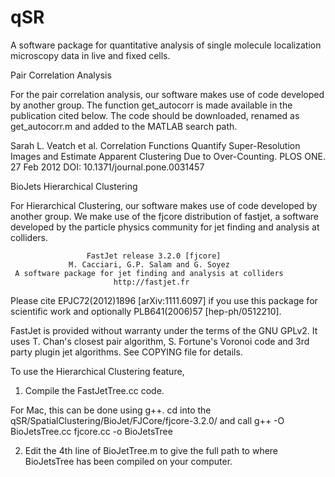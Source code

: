 # qSR
A software package for quantitative analysis of single molecule localization microscopy data in live and fixed cells.

Pair Correlation Analysis

For the pair correlation analysis, our software makes use of code developed by another group. The function get_autocorr is made available in the publication cited below. The code should be downloaded, renamed as get_autocorr.m and added to the MATLAB search path.

Sarah L. Veatch et al. Correlation Functions Quantify Super-Resolution Images and Estimate Apparent Clustering Due to Over-Counting. PLOS ONE. 27 Feb 2012 DOI: 10.1371/journal.pone.0031457


BioJets Hierarchical Clustering

For Hierarchical Clustering, our software makes use of code developed by another group. We make use of the fjcore distribution of fastjet, a software developed by the particle physics community for jet finding and analysis at colliders. 

                     FastJet release 3.2.0 [fjcore]
                 M. Cacciari, G.P. Salam and G. Soyez                  
     A software package for jet finding and analysis at colliders      
                           http://fastjet.fr                           
	                                                                      
 Please cite EPJC72(2012)1896 [arXiv:1111.6097] if you use this package
 for scientific work and optionally PLB641(2006)57 [hep-ph/0512210].   
                                                                       
 FastJet is provided without warranty under the terms of the GNU GPLv2.
 It uses T. Chan's closest pair algorithm, S. Fortune's Voronoi code
 and 3rd party plugin jet algorithms. See COPYING file for details.

To use the Hierarchical Clustering feature, 
  1) Compile the FastJetTree.cc code. 
  
  For Mac, this can be done using g++. cd into the qSR/SpatialClustering/BioJet/FJCore/fjcore-3.2.0/ and call
  g++ -O BioJetsTree.cc fjcore.cc -o BioJetsTree
  
  2) Edit the 4th line of BioJetTree.m to give the full path to where BioJetsTree has been compiled on your computer. 
